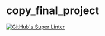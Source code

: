 # copy_final_project
[![GitHub's Super Linter](https://github.com/Sean-McLeod/copy_final_project/workflows/GitHub's%20Super%20Linter/badge.svg)](https://github.com/Sean-McLeod/copy_final_project/actions)
